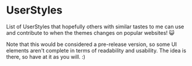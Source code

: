 # UserStyles
List of UserStyles that hopefully others with similar tastes to me can use and contribute to when the themes changes on popular websites! :smiley_cat:

Note that this would be considered a pre-release version, so some UI elements aren't complete in terms of readability and usability. The idea is there, so have at it as you will. :)

